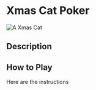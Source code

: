 # Xmas Cat Poker
![A Xmas Cat](https://images-na.ssl-images-amazon.com/images/I/616LRmkZq8L._SY450_.jpg)
## Description



## How to Play

Here are the instructions
